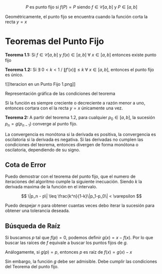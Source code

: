 $$
P \text{ es punto fijo si } f(P) = P \text{ siendo } f\in\mathscr C[a,b] \text{ y } P \in [a,b]
$$

Geométricamente, el punto fijo se encuentra cuando la función corta la recta $y=x$

# Teoremas del Punto Fijo

**Teorema 1.1:** Si $f\in\mathscr C[a,b]$ y $f(x) \in [a,b]\ \forall\ x \in [a,b]$ entonces existe punto fijo

**Teorema 1.2:** Si $\exists \ 0{<} k {<} 1\ /\  \|f’(x)\| \leq k \ \forall \ x\in[a,b]$, entonces el punto fijo es único.

![[Iteracion en un Punto Fijo 1.png]]

Representación gráfica de las condiciones del teorema

Si la función es siempre creciente o decreciente a razón menor a uno, entonces cortara con el la recta $y=x$ únicamente una vez.

**Teorema 2:** A partir del teorema 1.2, para cualquier $p_0 \in [a,b]$, la sucesión $p_n = g(p_{n-1})$ converge al punto fijo.

La convergencia es monótona si la derivada es positiva, la convergencia es oscilatoria si la derivada es negativa. Si las derivadas no cumplen las condiciones del teorema, entonces divergen de forma monótona o oscilatoria, dependiendo de su signo.

## Cota de Error

Puedo demostrar con el teorema del punto fijo, que el numero de iteraciones del algoritmo cumple la siguiente inecuación. Siendo $k$ la derivada maxima de la función en el intervalo.

$$
\|p_n - p\| \leq \frac{k^n}{1-k}\|p_1-p_0\| < \varepsilon
$$

Puedo despejar $n$ para obtener cuantas veces debo iterar la sucesión para obtener una tolerancia deseada.

## Búsqueda de Raíz

Si buscamos $p$ tal que $f(p) = 0$, podemos definir $g(x) = x - f(x)$. Por lo que buscar  las raíces de $f$ equivale a buscar los puntos fijos de $g$.

Análogamente, si $g(p) = p$, entonces $p$ es raíz de $f(x) = g(x) - x$

Sin embargo, la función $g$ debe ser admisible. Debe cumplir las condiciones del Teorema del punto fijo.
